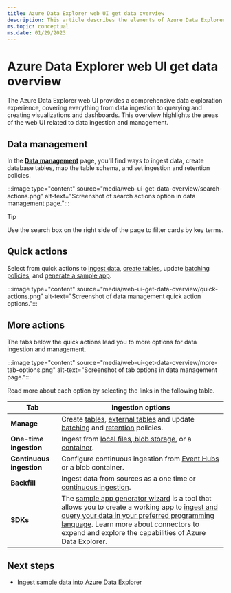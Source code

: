 ```yaml
---
title: Azure Data Explorer web UI get data overview
description: This article describes the elements of Azure Data Explorer web UI related to data ingestion.
ms.topic: conceptual
ms.date: 01/29/2023
---
```


# Azure Data Explorer web UI get data overview

The Azure Data Explorer web UI provides a comprehensive data exploration experience, covering everything from data ingestion to querying and creating visualizations and dashboards. This overview highlights the areas of the web UI related to data ingestion and management.

## Data management

In the **[Data management](https://dataexplorer.azure.com/oneclick)** page, you'll find ways to ingest data, create database tables, map the table schema, and set ingestion and retention policies.

:::image type="content" source="media/web-ui-get-data-overview/search-actions.png" alt-text="Screenshot of search actions option in data management page.":::

> [!TIP]
> Use the search box on the right side of the page to filter cards by key terms.

## Quick actions

Select from quick actions to [ingest data](https://dataexplorer.azure.com/oneclick/ingest?sourceType=file), [create tables](https://dataexplorer.azure.com/oneclick/createtable), update [batching policies](https://dataexplorer.azure.com/oneclick/updateTableBatchingPolicy), and [generate a sample app](https://dataexplorer.azure.com/oneclick/generatecode?sourceType=file).

:::image type="content" source="media/web-ui-get-data-overview/quick-actions.png" alt-text="Screenshot of data management quick action options.":::

## More actions

The tabs below the quick actions lead you to more options for data ingestion and management.

:::image type="content" source="media/web-ui-get-data-overview/more-tab-options.png" alt-text="Screenshot of tab options in data management page.":::

Read more about each option by selecting the links in the following table.

|Tab  |Ingestion options  |
|---------|---------|
|**Manage**     | Create [tables](https://dataexplorer.azure.com/oneclick/createtable), [external tables](external-table.md) and update [batching](./kusto/management/batchingpolicy.md) and [retention](./kusto/management/retentionpolicy.md) policies.      |
|**One-time ingestion**    | Ingest from [local files, blob storage](./ingest-data-wizard.md), or a [container](./ingestion-wizard-new-table.md).      |
|**Continuous ingestion**     | Configure continuous ingestion from [Event Hubs](./event-hub-wizard.md) or a blob container.        |
|**Backfill**     |  Ingest data from sources as a one time or [continuous ingestion](./ingestion-wizard-new-table.md).       |
|**SDKs**     |  The [sample app generator wizard](https://dataexplorer.azure.com/oneclick/generatecode?programingLang=Python) is a tool that allows you to create a working app to [ingest and query your data in your preferred programming language](./sample-app-generator-wizard.md). Learn more about connectors to expand and explore the capabilities of Azure Data Explorer.    |

## Next steps

* [Ingest sample data into Azure Data Explorer](ingest-sample-data.md)
